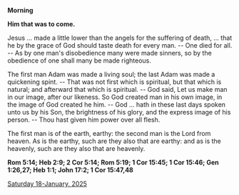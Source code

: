**Morning**

**Him that was to come.**
 
Jesus ... made a little lower than the angels for the suffering of death, ... that he by the grace of God should taste death for every man. -- One died for all. -- As by one man's disobedience many were made sinners, so by the obedience of one shall many be made righteous.
 
The first man Adam was made a living soul; the last Adam was made a quickening spint. -- That was not first which is spiritual, but that which is natural; and afterward that which is spiritual. -- God said, Let us make man in our image, after our likeness. So God created man in his own image, in the image of God created he him. -- God ... hath in these last days spoken unto us by his Son, the brightness of his glory, and the express image of his person. -- Thou hast given him power over all flesh.
 
The first man is of the earth, earthy: the second man is the Lord from heaven. As is the earthy, such are they also that are earthy: and as is the heavenly, such are they also that are heavenly.  

**Rom 5:14; Heb 2:9; 2 Cor 5:14; Rom 5:19; 1 Cor 15:45; 1 Cor 15:46; Gen 1:26,27; Heb 1:1; John 17:2; 1 Cor 15:47,48**

[Saturday 18-January, 2025](https://t.me/daily_light)
